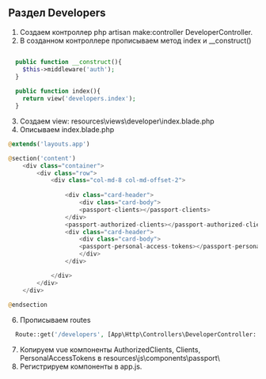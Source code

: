 ## Раздел Developers
1. Создаем контроллер php artisan make:controller DeveloperController. 
2. В созданном контроллере прописываем метод index и __construct()
```php

  public function __construct(){
    $this->middleware('auth');
  }
  
  public function index(){
    return view('developers.index');
  }
```
3. Создаем view: resources\views\developer\index.blade.php
4. Описываем index.blade.php
```php
@extends('layouts.app')

@section('content')
    <div class="container">
        <div class="row">
            <div class="col-md-8 col-md-offset-2">
           
                <div class="card-header">
                    <div class="card-body">
                    <passport-clients></passport-clients>
                </div>
                <passport-authorized-clients></passport-authorized-clients>
                <div class="card-header">
                    <div class="card-body">
                    <passport-personal-access-tokens></passport-personal-access-tokens>
                    </div>
                </div>

            </div>
        </div>
    </div>
    
@endsection
```
6. Прописываем routes
```php
  Route::get('/developers', [App\Http\Controllers\DeveloperController::class, 'index']);
```
7. Копируем vue компоненты AuthorizedClients, Clients, PersonalAccessTokens в resources\js\components\passport\
8. Регистрируем компоненты в app.js.

